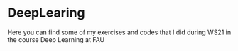 # DeepLearing
Here you can find some of my exercises and codes that I did during WS21 in the course Deep Learning at FAU

